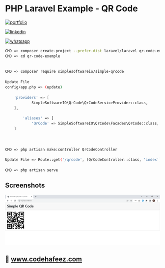 # PHP Laravel Example - QR Code

[![portfolio](https://img.shields.io/badge/my_portfolio-000?style=for-the-badge&logo=ko-fi&logoColor=white)](https://www.codehafeez.com/)

[![linkedin](https://img.shields.io/badge/linkedin-0A66C2?style=for-the-badge&logo=linkedin&logoColor=white)](https://www.linkedin.com/in/codehafeez/)

[![whatsapp](https://img.shields.io/badge/whatsapp-GREEN?style=for-the-badge&logo=whatsapp&logoColor=white)](https://api.whatsapp.com/send?phone=923123349398)



```bash
CMD => composer create-project --prefer-dist laravel/laravel qr-code-example
CMD => cd qr-code-example


CMD => composer require simplesoftwareio/simple-qrcode

Update File
config/app.php => (update)
	
	'providers' => [
        	SimpleSoftwareIO\QrCode\QrCodeServiceProvider::class,
	],
    
    	'aliases' => [
        	'QrCode' => SimpleSoftwareIO\QrCode\Facades\QrCode::class,
	]



CMD => php artisan make:controller QrCodeController

Update File => Route::get('/qrcode', [QrCodeController::class, 'index']);

CMD => php artisan serve
```    

## Screenshots
![](https://raw.githubusercontent.com/codehafeez/laravel_qr-code/main/Screenshots/Output.png)


## 🔗 www.codehafeez.com
